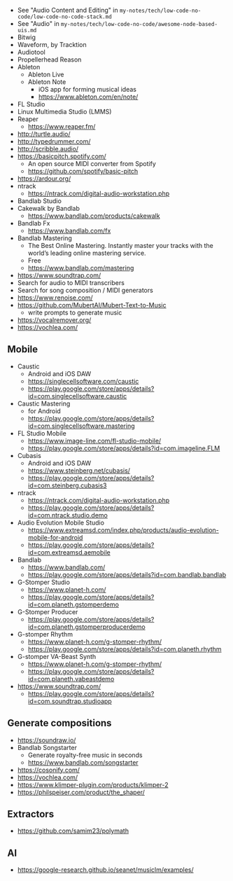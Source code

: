- See "Audio Content and Editing" in `my-notes/tech/low-code-no-code/low-code-no-code-stack.md`
- See "Audio" in `my-notes/tech/low-code-no-code/awesome-node-based-uis.md`
- Bitwig
- Waveform, by Tracktion
- Audiotool
- Propellerhead Reason
- Ableton
  - Ableton Live
  - Ableton Note
    - iOS app for forming musical ideas
    - https://www.ableton.com/en/note/
- FL Studio
- Linux Multimedia Studio (LMMS)
- Reaper
  - https://www.reaper.fm/
- http://turtle.audio/
- http://typedrummer.com/
- http://scribble.audio/
- https://basicpitch.spotify.com/
  - An open source MIDI converter from Spotify
  - https://github.com/spotify/basic-pitch
- https://ardour.org/
- ntrack
  - https://ntrack.com/digital-audio-workstation.php
- Bandlab Studio
- Cakewalk by Bandlab
  - https://www.bandlab.com/products/cakewalk
- Bandlab Fx
  - https://www.bandlab.com/fx
- Bandlab Mastering
  - The Best Online Mastering. Instantly master your tracks with the world’s leading online mastering service.
  - Free
  - https://www.bandlab.com/mastering
- https://www.soundtrap.com/
- Search for audio to MIDI transcribers
- Search for song composition / MIDI generators
- https://www.renoise.com/
- https://github.com/MubertAI/Mubert-Text-to-Music
  - write prompts to generate music
- https://vocalremover.org/
- https://vochlea.com/

## Mobile

- Caustic
  - Android and iOS DAW
  - https://singlecellsoftware.com/caustic
  - https://play.google.com/store/apps/details?id=com.singlecellsoftware.caustic
- Caustic Mastering
  - for Android
  - https://play.google.com/store/apps/details?id=com.singlecellsoftware.mastering
- FL Studio Mobile
  - https://www.image-line.com/fl-studio-mobile/
  - https://play.google.com/store/apps/details?id=com.imageline.FLM
- Cubasis
  - Android and iOS DAW
  - https://www.steinberg.net/cubasis/
  - https://play.google.com/store/apps/details?id=com.steinberg.cubasis3
- ntrack
  - https://ntrack.com/digital-audio-workstation.php
  - https://play.google.com/store/apps/details?id=com.ntrack.studio.demo
- Audio Evolution Mobile Studio
  - https://www.extreamsd.com/index.php/products/audio-evolution-mobile-for-android
  - https://play.google.com/store/apps/details?id=com.extreamsd.aemobile
- Bandlab
  - https://www.bandlab.com/
  - https://play.google.com/store/apps/details?id=com.bandlab.bandlab
- G-Stomper Studio
  - https://www.planet-h.com/
  - https://play.google.com/store/apps/details?id=com.planeth.gstomperdemo
- G-Stomper Producer
  - https://play.google.com/store/apps/details?id=com.planeth.gstomperproducerdemo
- G-stomper Rhythm
  - https://www.planet-h.com/g-stomper-rhythm/
  - https://play.google.com/store/apps/details?id=com.planeth.rhythm
- G-stomper VA-Beast Synth
  - https://www.planet-h.com/g-stomper-rhythm/
  - https://play.google.com/store/apps/details?id=com.planeth.vabeastdemo
- https://www.soundtrap.com/
  - https://play.google.com/store/apps/details?id=com.soundtrap.studioapp

## Generate compositions

- https://soundraw.io/
- Bandlab Songstarter
  - Generate royalty-free music in seconds
  - https://www.bandlab.com/songstarter
- https://cosonify.com/
- https://vochlea.com/
- https://www.klimper-plugin.com/products/klimper-2
- https://philspeiser.com/product/the_shaper/

## Extractors

- https://github.com/samim23/polymath

## AI

- https://google-research.github.io/seanet/musiclm/examples/ 
